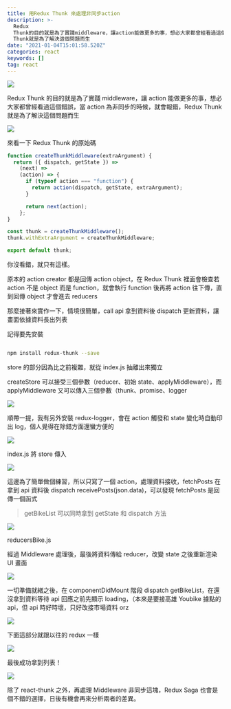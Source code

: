 ```yaml
---
title: 用Redux Thunk 來處理非同步action
description: >-
  Redux
  Thunk的目的就是為了實踐middleware，讓action能做更多的事，想必大家都曾經看過這個錯誤，當action為非同步的時候，就會報錯，Redux
  Thunk就是為了解決這個問題而生
date: "2021-01-04T15:01:58.520Z"
categories: react
keywords: []
tag: react
---
```


![](/img/1__gf4tBJx__PdjmBLS4rRartA.jpeg)

Redux Thunk 的目的就是為了實踐 middleware，讓 action 能做更多的事，想必大家都曾經看過這個錯誤，當 action 為非同步的時候，就會報錯，Redux Thunk 就是為了解決這個問題而生

![](/img/1__ekcM1PkJ3fMjDpeOWxRWJw.png)

來看一下 Redux Thunk 的原始碼

```javascript
function createThunkMiddleware(extraArgument) {
  return ({ dispatch, getState }) =>
    (next) =>
    (action) => {
      if (typeof action === "function") {
        return action(dispatch, getState, extraArgument);
      }

      return next(action);
    };
}

const thunk = createThunkMiddleware();
thunk.withExtraArgument = createThunkMiddleware;

export default thunk;
```

你沒看錯，就只有這樣。

原本的 action creator 都是回傳 action object，在 Redux Thunk 裡面會檢查若 action 不是 object 而是 function，就會執行 function 後再將 action 往下傳，直到回傳 object 才會進去 reducers

那麼接著來實作一下，情境很簡單，call api 拿到資料後 dispatch 更新資料，讓畫面依據資料長出列表

記得要先安裝

```bash

npm install redux-thunk --save
```

store 的部分因為比之前複雜，就從 index.js 抽離出來獨立

createStore 可以接受三個參數（reducer、初始 state、applyMiddleware），而 applyMiddleware 又可以傳入三個參數（thunk、promise、logger

![](/img/1__K2LLVncApmUK0TkWlvy8rA.png)

順帶一提，我有另外安裝 redux-logger，會在 action 觸發和 state 變化時自動印出 log，個人覺得在除錯方面還蠻方便的

![](/img/1__stLLJs2Q2K2TpjEknQlZPA.png)

index.js 將 store 傳入

![](/img/1__ZarBppUuBsvlbtDu4YJceA.png)

這邊為了簡單做個練習，所以只寫了一個 action，處理資料接收，fetchPosts 在拿到 api 資料後 dispatch receivePosts(json.data)，可以發現 fetchPosts 是回傳一個函式

> getBikeList 可以同時拿到 getState 和 dispatch 方法

![](/img/1__6N2M6dT60CsF2YQ1BtrbvA.png)

reducersBike.js

經過 Middleware 處理後，最後將資料傳給 reducer，改變 state 之後重新渲染 UI 畫面

![](/img/1__y5__qlwXaC__UniuzdhkEMiQ.png)

一切準備就緒之後，在 componentDidMount 階段 dispatch getBikeList，在還沒拿到資料等待 api 回應之前先顯示 loading，（本來是要接高雄 Youbike 據點的 api，但 api 時好時壞，只好改接市場資料 orz

![](/img/1__jqO3AQHfT07Ep__U7965wJg.png)

下面這部分就跟以往的 redux 一樣

![](/img/1__BPEhOFjLStr2AGsnibEE4w.png)

最後成功拿到列表！

![](/img/1__iIFAZUuqTTv251XRrtqr__Q.png)

除了 react-thunk 之外，再處理 Middleware 非同步這塊，Redux Saga 也會是個不錯的選擇，日後有機會再來分析兩者的差異。
